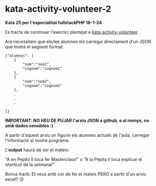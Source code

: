 # kata-activity-volunteer-2

**Kata 25 per l'especialitat fullstackPHP 18-1-24**

Es tracta de continuar l'exercici plantejat a [kata-activity-volunteer](https://github.com/CloudSalander/kata-activity-volunteer.git)

Ara necessitem que els/les alumnes els carregui directament d'un JSON que tindrà el següent format:

```
{"alumnes": [
	{
		"nom":"nom1",
		"cognom":"cognom1"
	},
	{
		"nom":"nom2",
		"cognom":"cognom2"
	},
	.
	.
	.

]}
```

**IMPORTANT: NO HEU DE PUJAR l'arxiu JSON a github, o al menys, no amb dades sensibles :)**

 A partir d'aquest arxiu on figurin els alumnes actuals de l'aula, carregar l'informació al nostre programa.

L'**output** haurà de ser el mateix:

"A en Pepito li toca fer Masterclass!"
o 
"A la Pepita li toca explicar el shortcut de la setmana!"

Bonus track: Et veus amb cor de fer el mateix PERÒ a partir d'un arxiu excel? :D